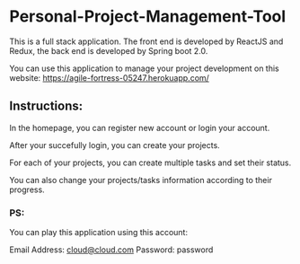 # Personal-Project-Management-Tool

This is a full stack application. The front end is developed by ReactJS and Redux, the back end is developed by Spring boot 2.0.

You can use this application to manage your project development on this website: https://agile-fortress-05247.herokuapp.com/

## Instructions:

In the homepage, you can register new account or login your account.

After your succefully login, you can create your projects.

For each of your projects, you can create multiple tasks and set their status.

You can also change your projects/tasks information according to their progress.

### PS:

You can play this application using this account:

Email Address: cloud@cloud.com
Password: password
